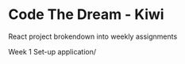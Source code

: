 # Code The Dream - Kiwi
React project brokendown into weekly assignments

Week 1 
Set-up application/